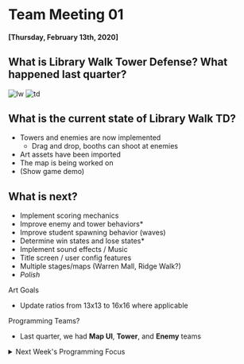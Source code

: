 # Team Meeting 01
#### [Thursday, February 13th, 2020]

## What is Library Walk Tower Defense? What happened last quarter?
![lw](https://lh3.googleusercontent.com/proxy/-JZ4mKEmBIshn9tauiCcBPfkLmC3kxLT1itUt_Dyb3434dSwg08EM418MrbonXymY_AnEy-xrDKi6e4JVjO5cifMknTj9A4ZTSnyE9rG1uYpeRrASdmXp0w65-tV)
![td](https://lh3.googleusercontent.com/proxy/4PwIir0sFx5qNDN9qlnHHcpJVIh3AWc5Ovvgalp8E9Z2tGtyC7XEfH6YeoWDtM8gbvehh6QBxsI6418GcW73itKWYokQ_NTamRaO5x7d)

## What is the current state of Library Walk TD?
- Towers and enemies are now implemented
  - Drag and drop, booths can shoot at enemies
- Art assets have been imported
- The map is being worked on
- (Show game demo)

## What is next?
- Implement scoring mechanics
- Improve enemy and tower behaviors*
- Improve student spawning behavior (waves)
- Determine win states and lose states*
- Implement sound effects / Music
- Title screen / user config features
- Multiple stages/maps (Warren Mall, Ridge Walk?)
- *Polish*

Art Goals
- Update ratios from 13x13 to 16x16 where applicable

Programming Teams?
- Last quarter, we had **Map UI**, **Tower**, and **Enemy** teams

<details>
<summary>Next Week's Programming Focus</summary>
  Unity Events!
</details>
